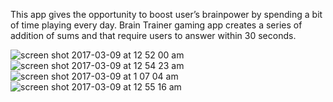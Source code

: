
This app gives the opportunity to boost user’s brainpower by spending a bit of time playing every day. Brain Trainer gaming app creates a series of addition of sums and that require users to answer within 30 seconds.

![screen shot 2017-03-09 at 12 52 00 am](https://cloud.githubusercontent.com/assets/24209732/23738019/7ed63cb8-0464-11e7-8fa6-2b48d2d23fc1.png)
![screen shot 2017-03-09 at 12 54 23 am](https://cloud.githubusercontent.com/assets/24209732/23738020/7ed920e0-0464-11e7-8f49-e86684b3035f.png)
![screen shot 2017-03-09 at 1 07 04 am](https://cloud.githubusercontent.com/assets/24209732/23738062/cc3155ce-0464-11e7-8435-fcc18acc0f52.png)
![screen shot 2017-03-09 at 12 55 16 am](https://cloud.githubusercontent.com/assets/24209732/23737997/5a830350-0464-11e7-9f2c-faa3d5052e2b.png)
